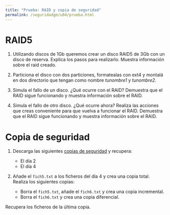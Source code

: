 ```yaml
---
title: "Prueba: RAID y copia de seguridad"
permalink: /seguridadgm/u04/prueba.html
---
```


# RAID5

1. Utilizando discos de 1Gb queremos crear un disco RAID5 de 3Gb con un disco de reserva. Explica los pasos para realizarlo. Muestra información sobre el raid creado.

2. Particiona el disco con dos particiones, formatealas con ext4 y montalá en dos directorio que tengan como nombre *tunombre1* y *tunombre2*.

3. Simula el fallo de un disco. ¿Qué ocurre con el RAID? Demuestra que el RAID sigue funcionando y muestra información sobre el RAID.

4. Simula el fallo de otro disco. ¿Qué ocurre ahora? Realiza las acciones que creas conveniente para que vuelva a funcionar el RAID. Demuestra que el RAID sigue funcionando y muestra información sobre el RAID.

# Copia de seguridad

1. Descarga las siguientes [copias de seguridad](backup.zip) y recupera:

    * El día 2
    * El día 4

2. Añade el `fich5.txt` a los ficheros del día 4 y crea una copia total. Realiza los siguientes copias:

    * Borra el `fich5.txt`, añade el `fich6.txt` y crea una copia incremental.
    * Borra el `fich6.txt` y crea una copia diferencial.

Recupera los ficheros de la última copia.
